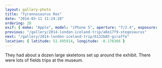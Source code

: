 ```yaml
---
layout: gallery-photo
title: "Tyrannosaurus Rex"
date: "2014-03-11 11:24:28"
ordering: 28
exif: { make: "Apple", model: "iPhone 5", aperture: "f/2.4", exposure: "1/15" }
previous: "/gallery/2014-london-iceland-trip/a8e17f9-stegosaurus"
next: "/gallery/2014-london-iceland-trip/6132b85-giraffe"
location: { latitude: 51.495914, longitude: -0.176366 }
---
```


They had about a dozen large skeletons set up around the exhibit. There were lots of fields trips at the museum.

